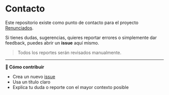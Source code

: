 # Contacto

Este repositorio existe como punto de contacto para el proyecto [Renunciados](https://renunciados.com).

Si tienes dudas, sugerencias, quieres reportar errores o simplemente dar feedback, puedes abrir un **issue** aquí mismo.

> Todos los reportes serán revisados manualmente.

---
**🚀 Cómo contribuir**

- Crea un nuevo [issue](https://github.com/luishdez87/contacto/issues)
- Usa un título claro
- Explica tu duda o reporte con el mayor contexto posible
